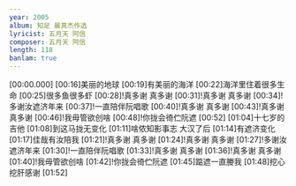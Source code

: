 ```yaml
---
year: 2005
album: 知足 最真杰作选
lyricist: 五月天 阿信
composer: 五月天 阿信
length: 118
banlam: true
---
```

[00:00.000]
[00:16]美丽的地球
[00:19]有美丽的海洋
[00:22]海洋里住着很多生命
[00:25]很多鱼很多虾
[00:28]!真多谢 真多谢
[00:31]!真多谢 真多谢
[00:34]!多谢汝遮济年来
[00:37]!一直陪伴阮唱歌
[00:40]!真多谢 真多谢
[00:43]!真多谢 真多谢
[00:46]!我毋管欲创啥
[00:48]!你拢会徛伫阮遮
[00:52]
[01:04]十七岁的吉他
[01:08]到这马拢无变化
[01:11]啥侬知影事志 大汉了后
[01:14]有遮济变化
[01:17]佳哉有汝陪我
[01:21]!真多谢 真多谢
[01:24]!真多谢 真多谢
[01:27]!多谢汝遮济年来
[01:30]!一直陪伴阮唱歌
[01:33]!真多谢 真多谢
[01:36]!真多谢 真多谢
[01:40]!我毋管欲创啥
[01:42]!你拢会徛伫阮遮
[01:45]踮遮一直媵我
[01:48]挖心挖肝感谢
[01:52]